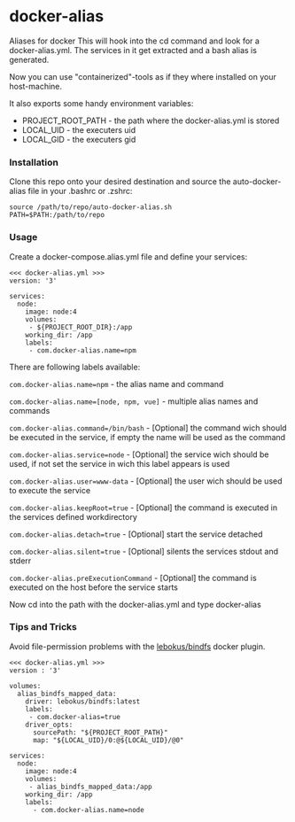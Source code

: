 # docker-alias

Aliases for docker
This will hook into the cd command and look for a docker-alias.yml.
The services in it get extracted and a bash alias is generated.

Now you can use "containerized"-tools as if they where installed on your host-machine.

It also exports some handy environment variables:
* PROJECT_ROOT_PATH - the path where the docker-alias.yml is stored
* LOCAL_UID - the executers uid
* LOCAL_GID - the executers gid

### Installation

Clone this repo onto your desired destination and source the auto-docker-alias file in your .bashrc or .zshrc:

```
source /path/to/repo/auto-docker-alias.sh
PATH=$PATH:/path/to/repo
```

### Usage

Create a docker-compose.alias.yml file and define your services:
```
<<< docker-alias.yml >>>
version: '3'

services:
  node:
    image: node:4
    volumes:
     - ${PROJECT_ROOT_DIR}:/app
    working_dir: /app
    labels:
     - com.docker-alias.name=npm
```

There are following labels available:

`com.docker-alias.name=npm` - the alias name and command

`com.docker-alias.name=[node, npm, vue]` - multiple alias names and commands

`com.docker-alias.command=/bin/bash` - [Optional] the command wich should be executed in the service, if empty the name will be used as the command

`com.docker-alias.service=node` - [Optional] the service wich should be used, if not set the service in wich this label appears is used

`com.docker-alias.user=www-data` - [Optional] the user wich should be used to execute the service

`com.docker-alias.keepRoot=true` - [Optional] the command is executed in the services defined workdirectory

`com.docker-alias.detach=true` - [Optional] start the service detached

`com.docker-alias.silent=true` - [Optional] silents the services stdout and stderr

`com.docker-alias.preExecutionCommand` - [Optional] the command is executed on the host before the service starts


Now cd into the path with the docker-alias.yml and type docker-alias

### Tips and Tricks

Avoid file-permission problems with the [lebokus/bindfs](https://github.com/lebokus/docker-volume-bindfs) docker plugin.
```
<<< docker-alias.yml >>>
version : '3'

volumes:
  alias_bindfs_mapped_data:
    driver: lebokus/bindfs:latest
    labels:
     - com.docker-alias=true
    driver_opts:
      sourcePath: "${PROJECT_ROOT_PATH}"
      map: "${LOCAL_UID}/0:@${LOCAL_UID}/@0"

services:
  node:
    image: node:4
    volumes:
     - alias_bindfs_mapped_data:/app
    working_dir: /app
    labels:
      - com.docker-alias.name=node
```